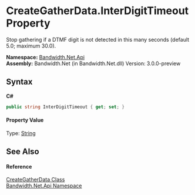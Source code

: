﻿# CreateGatherData.InterDigitTimeout Property 
 

Stop gathering if a DTMF digit is not detected in this many seconds (default 5.0; maximum 30.0).

**Namespace:**&nbsp;<a href ="N_Bandwidth_Net_Api.md">Bandwidth.Net.Api</a><br />**Assembly:**&nbsp;Bandwidth.Net (in Bandwidth.Net.dll) Version: 3.0.0-preview

## Syntax

**C#**<br />
``` C#
public string InterDigitTimeout { get; set; }
```


#### Property Value
Type: <a href="http://msdn2.microsoft.com/en-us/library/s1wwdcbf" target="_blank">String</a>

## See Also


#### Reference
<a href ="T_Bandwidth_Net_Api_CreateGatherData.md">CreateGatherData Class</a><br /><a href ="N_Bandwidth_Net_Api.md">Bandwidth.Net.Api Namespace</a><br />